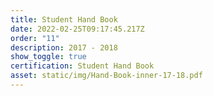 ```yaml
---
title: Student Hand Book
date: 2022-02-25T09:17:45.217Z
order: "11"
description: 2017 - 2018
show_toggle: true
certification: Student Hand Book
asset: static/img/Hand-Book-inner-17-18.pdf
---
```


